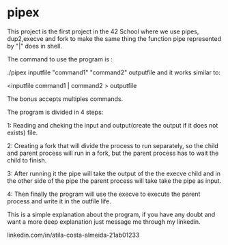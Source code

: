 # pipex
This project is the first project in the 42 School where we use pipes, dup2,execve and fork to make the same thing the function pipe represented by "|" does in shell.

The command to use the program is :

./pipex inputfile "command1" "command2" outputfile 
and it works similar to:

<inputfile command1 | command2 > outputfile

The bonus accepts multiples commands.

The program is divided in 4 steps:

1: Reading and cheking the input and output(create the output if it does not exists) file.

2: Creating a fork that will divide the process to run separately, so the child and parent process will run in a fork, but the parent process has to wait the child to finish.

3: After running it the pipe will take the output of the the execve child and in the other side of the pipe the parent process will take take the pipe as input.

4: Then finally the program will use the execve to execute the parent process and write it in the outfile life.

This is a simple explanation about the program, if you have any doubt and want a more deep explanation just message me through my linkedin.

linkedin.com/in/atila-costa-almeida-21ab01233
